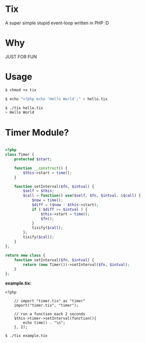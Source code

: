 Tix
====
A super simple stupid event-loop written in PHP :D

Why
===
JUST FOR FUN

Usage
=====

```bash
$ chmod +x tix

$ echo "<?php echo 'Hello World';" > hello.tix

$ ./tix hello.tix
> Hello World
```

Timer Module?
=============
```php

<?php
class Timer {
    protected $start;

    function __construct() {
        $this->start = time();
    }

    function setInterval($fn, $intval) {
        $self = $this;
        $call = function() use($self, $fn, $intval, &$call) {
            $now = time();
            $diff = ($now - $this->start);
            if ( $diff >= $intval ) {
                $this->start = time();
                $fn();
            }
            tixify($call);
        };
        tixify($call);
    }
};

return new class {
    function setInterval($fn, $intval) {
        return (new Timer())->setInterval($fn, $intval);
    }
};
```

**example.tix:**
```
<?php

    // import "timer.tix" as "timer"
    import("timer.tix", "timer");

    // run a function each 2 seconds
    $this->timer->setInterval(function(){
        echo time() . "\n";
    }, 2);
```

```bash
$ ./tix example.tix
```